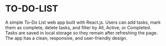# TO-DO-LIST
A simple To-Do List web app built with React.js. Users can add tasks, mark them as complete, delete tasks, and filter by All, Active, or Completed. Tasks are saved in local storage so they remain after refreshing the page. The app has a clean, responsive, and user-friendly design.
